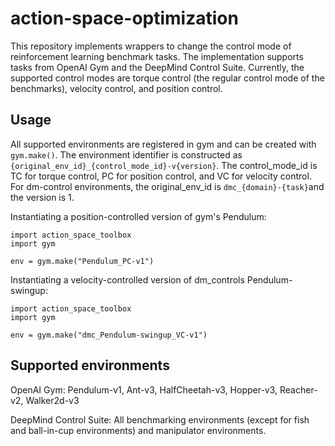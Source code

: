 # action-space-optimization
This repository implements wrappers to change the control mode of reinforcement learning benchmark tasks.
The implementation supports tasks from OpenAI Gym and the DeepMind Control Suite.
Currently, the supported control modes are torque control (the regular control mode of the benchmarks), velocity control, and position control.

## Usage
All supported environments are registered in gym and can be created with `gym.make()`.
The environment identifier is constructed as `{original_env_id}_{control_mode_id}-v{version}`.
The control_mode_id is TC for torque control, PC for position control, and VC for velocity control.
For dm-control environments, the original_env_id is `dmc_{domain}-{task}`and the version is 1.

Instantiating a position-controlled version of gym's Pendulum:
```
import action_space_toolbox
import gym

env = gym.make("Pendulum_PC-v1")
```

Instantiating a velocity-controlled version of dm_controls Pendulum-swingup:
```
import action_space_toolbox
import gym

env = gym.make("dmc_Pendulum-swingup_VC-v1")
```

## Supported environments
OpenAI Gym: Pendulum-v1, Ant-v3, HalfCheetah-v3, Hopper-v3, Reacher-v2, Walker2d-v3

DeepMind Control Suite: All benchmarking environments (except for fish and ball-in-cup environments) and manipulator environments.
